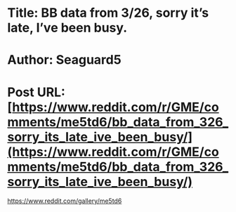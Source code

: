 # Title: BB data from 3/26, sorry it’s late, I’ve been busy.
# Author: Seaguard5
# Post URL: [https://www.reddit.com/r/GME/comments/me5td6/bb_data_from_326_sorry_its_late_ive_been_busy/](https://www.reddit.com/r/GME/comments/me5td6/bb_data_from_326_sorry_its_late_ive_been_busy/)


https://www.reddit.com/gallery/me5td6